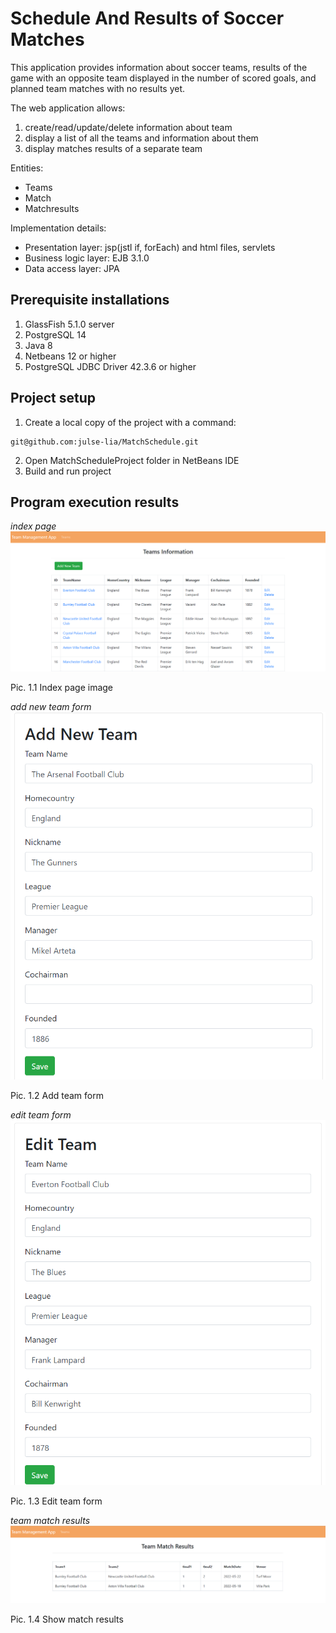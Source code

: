 # Schedule And Results of Soccer Matches

This application provides information about soccer teams, results of the game with an opposite team displayed in the number of scored goals, and planned team matches with no results yet.

The web application allows:
1. create/read/update/delete information about team
2. display a list of all the teams and information about them
3. display matches results of a separate team

Entities:
* Teams
* Match
* Matchresults

Implementation details:
- Presentation layer: jsp(jstl if, forEach) and html files, servlets
- Business logic layer: EJB 3.1.0
- Data access layer: JPA

## Prerequisite installations

1. GlassFish 5.1.0 server
2. PostgreSQL 14
3. Java 8
4. Netbeans 12 or higher
5. PostgreSQL JDBC Driver 42.3.6 or higher

## Project setup

1. Create a local copy of the project with a command:
```
git@github.com:julse-lia/MatchSchedule.git
```
2. Open MatchScheduleProject folder in NetBeans IDE
3. Build and run project

## Program execution results
*index page*
![Index](images/index.png)
<figcaption>Pic. 1.1 Index page image</figcaption>

*add new team form*
![Add team](images/add_team.png)
<figcaption>Pic. 1.2 Add team form</figcaption>

*edit team form*
![Edit team](images/edit_team.png)
<figcaption>Pic. 1.3 Edit team form</figcaption>

*team match results*
![Match results info](images/team_match_results.png)
<figcaption>Pic. 1.4 Show match results</figcaption>

